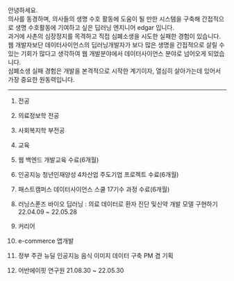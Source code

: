 안녕하세요.<br>
의사를 동경하며, 의사들의 생명 수호 활동에 도움이 될 만한 시스템을 구축해 간접적으로 생명 수호활동에 기여하고 싶은 딥러닝 엔지니어 edgar 입니다. <br>
과거에 사촌의 심장정지를 목격하고 직접 심폐소생을 시도한 실패한 경험이 있습니다. <br>
웹 개발자보단 데이터사이언스의 딥러닝개발자가 보다 많은 생명을 간접적으로 살릴 수 있는 기회가 많다고 생각하여 웹 개발분야에서 데이터사이언스 분야로 넘어오게 되었습니다.<br>
심폐소생 실패 경험은 개발을 본격적으로 시작한 계기이자, 열심히 살아가는데 있어서 가장 중요한 원동력입니다.
 <hr>

1. 전공
 1. 의료정보학 전공 <br> 
 2. 사회복지학 부전공 <br>

2. 교육 
 1. 웹 백엔드 개발교육 수료(6개월) <br>
 2. 인공지능 청년인재양성 4차산업 주도기업 프로젝트 수료(6개월) <br>
 3. 패스트캠퍼스 데이터사이언스 스쿨 17기수 과정 수료(6개월) <br>
 4. 러닝스푼즈 바이오 딥러닝 : 의료 데이터로 환자 진단 및신약 개발 모델 구현하기 22.04.09 ~ 22.05.28

3. 커리어
 1. e-commerce 앱개발 <br>
 2. 정부 주관 뉴딜 인공지능 음식 이미지 데이터 구축 PM 겸 기획<br>
 3. 어반에이핏 연구원 21.08.30 ~ 22.05.30

